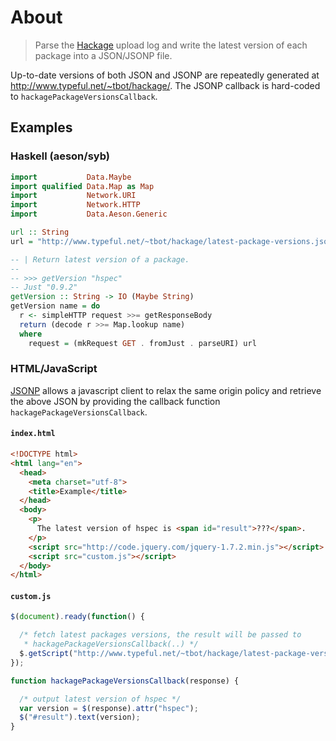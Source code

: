 # About

> Parse the [Hackage][] upload log and write the latest version of each package
> into a JSON/JSONP file.

Up-to-date versions of both JSON and JSONP are repeatedly generated at
<http://www.typeful.net/~tbot/hackage/>.  The JSONP callback is hard-coded to
`hackagePackageVersionsCallback`.

## Examples

### Haskell (aeson/syb)

```haskell
import           Data.Maybe
import qualified Data.Map as Map
import           Network.URI
import           Network.HTTP
import           Data.Aeson.Generic

url :: String
url = "http://www.typeful.net/~tbot/hackage/latest-package-versions.json"

-- | Return latest version of a package.
--
-- >>> getVersion "hspec"
-- Just "0.9.2"
getVersion :: String -> IO (Maybe String)
getVersion name = do
  r <- simpleHTTP request >>= getResponseBody
  return (decode r >>= Map.lookup name)
  where
    request = (mkRequest GET . fromJust . parseURI) url
```

### HTML/JavaScript

[JSONP][] allows a javascript client to relax the same origin policy and retrieve
the above JSON by providing the callback function
`hackagePackageVersionsCallback`.

#### `index.html`

```html
<!DOCTYPE html>
<html lang="en">
  <head>
    <meta charset="utf-8">
    <title>Example</title>
  </head>
  <body>
    <p>
      The latest version of hspec is <span id="result">???</span>.
    </p>
    <script src="http://code.jquery.com/jquery-1.7.2.min.js"></script>
    <script src="custom.js"></script>
  </body>
</html>
```

#### `custom.js`

```javascript
$(document).ready(function() {

  /* fetch latest packages versions, the result will be passed to
   * hackagePackageVersionsCallback(..) */
  $.getScript("http://www.typeful.net/~tbot/hackage/latest-package-versions.jsonp");
});

function hackagePackageVersionsCallback(response) {

  /* output latest version of hspec */
  var version = $(response).attr("hspec");
  $("#result").text(version);
}
```

[Hackage]: http://hackage.haskell.org/packages/hackage.html
[JSONP]: http://en.wikipedia.org/wiki/JSONP
